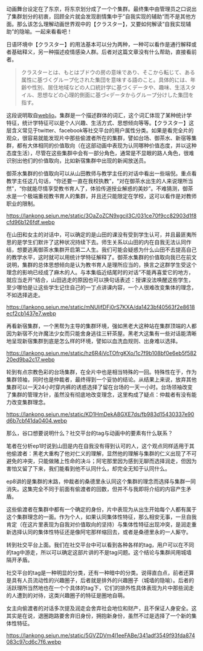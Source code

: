 动画舞台设定在了东京，将东京划分成了一个个集群。最终集中由管理员之口说出了集群划分的初衷，回顾全片就会发现剧情集中于”自我实现的辅助“而不是其他方面。那么该怎么理解动画世界观中的【クラスター】，又要如何解读“自我实现辅助”的隐喻。一起来看看吧！

日语环境中【クラスター】的用法基本可以分为两种，一种可以看作是通行解释或者基础释义，另一种描述疫情感染人群。后者对这篇文章没有什么帮助，直接看前者。

> クラスターとは、もとはブドウの房の意味であり、そこから転じて、ある属性に基づくグループ化された集団を意味する語のこと。具体的には、年齢や性別、居住地域などの人口統計学に基づくデータや、趣味、生活スタイル、思想などの心理的側面に基づ<データからグループ分けした集団を指す。

这段说明取自[weblio](https://www.weblio.jp/content/%E3%82%AF%E3%83%A9%E3%82%B9%E3%82%BF%E3%83%BC+)。集群是一个描述群体的词汇，这个词汇体现了某种统计学特征，统计学特征可以是个人兴趣、生活方式、思想倾向等等。【クラスター】这层含义常见于twitter、facebook等社交平台的用户属性分类。如果是看完全片的观众，很容易就能发现片中那些偷渡者所在的集群，譬如台场、御茶水、新宿等集群，都有大体相同的价值取向（在这部动画中表现为认同哪种价值态度，并以这种态度生活），尽管在这些集群中会有一部分角色，通常是不显眼的路人角色，很难识别出他们的价值取向，比如新宿集群中出现的新闻放送员。

御茶水集群的价值取向可以从山田教师与教学主任的对话中看出一些端倪。重点看教学主任这几句话，“你还要一直在我校执教”，“对在御茶水出生的人来说理所当然”，“你就能尽情享受教书育人了，体验传道授业解惑的美妙”。不难猜测，御茶水是一个极端重视教书育人的集群，并且还只能限定在学校，这可以看作是对教师职业的限制。

https://lankong.seiun.me/static/3OaZoZCN9xgcil3C/031ce70f9cc82903d1f8cfd96b126fdf.webp

在山田和女主的对话中，可以确定的是山田的课没有受到学生认可，并且最匪夷所思的是学生们默许了这种状况持续下去。师生关系以山田的内在自我无法认同作结，想要逃离御茶水集群开启第二人生。我们可能会疑惑为什么山田不去提高自己的教学水平，这时就可以用统计学特征解释了。御茶水集群的价值取向我已在前文说明，集群的总体思想倾向是认为教书育人是理所应当的，换言之这群学生受这个理念的影响已经成了麻木的人。与本集临近结尾时的对话”不能再喜爱它的地方，就应当走开“结合，山田逃走的原因也可以换句话表述：授课没法唤醒这些学生，至少哪怕是让这些学生记住自己的一丁点讲课内容，一个人很难改变集体的理念，不如选择逃走。

https://lankong.seiun.me/static/mNUljfDFj0rS7KXA/da1423bf40563f2e8618ecf2cb1437e7.webp

再看新宿集群，一个黑帮为主导的集群环境，强如黑老大这种站在集群顶端的人都因为新宿不允许魔法少女而只能舍身逃往三轩茶屋。黑老大这集有一些对话能清晰地呈现新宿集群到底是怎么样的环境，譬如以血洗血规则、出身难以选择。

https://lankong.seiun.me/static/hz6R4iVcTOfrgKXo/1c7f9b108bf0e6eb5f58220ed9ba2c17.webp

轮到有点宗教色彩的台场集群，在全片中也是相当特殊的一回。特殊性在于，作为集群领袖，同时也是仲裁者，最终得到一个妥协的结论。从结果上来说，放弃其他集群可以一天24小时穿内裤的诱惑选择了留在台场的一天一小时。台场领袖改变了集群的管理方针，虽然没有彻底地改变理念，这里构成了疑点：仲裁者有没有能力改变集群理念。

https://lankong.seiun.me/static/KD1HmDekA8GXE7ds/fb983d15430337e90d6b7cbf41da0404.webp

那么，谷口想要说明什么？社交平台的tag与动画中的要素有什么联系？

笔者在分析ep1时说到山田是内在自我没有得到认可的人，这个观点同样适用于其他偷渡者：黑老大重构了他对仁义的理解，显然他的理解与集群的仁义出现了不可避免的冲突，只能做赌上性命的决斗；阿宅那里因为感到无聊而选择润走，但因为害怕又留了下来，我们能看到他不认同什么，却完全无知于认同什么。

ep8讲的是集群的末路，仲裁者的桑德里永认同这个集群的理念而选择与集群一同消失。这集完全不同于前面有偷渡者的回数，但并不与我即将介绍的内容产生矛盾。

这些偷渡者在集群中都有一个确定的身份，片中表现为从出生开始每个人都有属于这个集群理念的一面。作为个人，如果认同集体性特征，那么相安无事，一旦自我肯定（在这片里表现为自我对价值取向的坚持）与集体性特征出现冲突，是润走重新选择认同的集体性特征还是像阿宅那样缩回去，或者是桑德里永的一人厮守。

转到社交平台上面。我们在社交平台中可以看到各种各样的tag，用户可以在不同的tag中游走，所以可以确定这部片讲的不是tag问题。这个结论与集群间用城墙隔开矛盾。

社交平台的tag是一种明显的分类，还有一种暗中的分类。说得直白点，前者还算是具有人员流动性的兴趣圈子，后者就是排外的兴趣圈子（城墙的隐喻）。后者的活跃理所当然地也在一个个具体的tag下，它们的排外性具体表现为片中那些润走的人遭到的对待，这类兴趣圈子的特征是圈地自萌。

女主向偷渡者的对话多次提及润走会舍弃社会地位和财产，且不保证人身安全。这其实是在说，退圈跑路要舍弃旧身份，拥抱新身份，虽然不过是选择了一个新的集体性特征。



https://lankong.seiun.me/static/5GVZDVm4l1eeFABe/341adf3549f93fda874083c97cd6c7f6.webp
